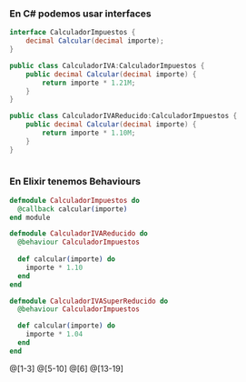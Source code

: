 ### En C# podemos usar interfaces #

```csharp
interface CalculadorImpuestos {
    decimal Calcular(decimal importe);
}

public class CalculadorIVA:CalculadorImpuestos {
    public decimal Calcular(decimal importe) {
        return importe * 1.21M;
    }
}

public class CalculadorIVAReducido:CalculadorImpuestos {
    public decimal Calcular(decimal importe) {
        return importe * 1.10M;
    }
}
        
```

### En Elixir tenemos Behaviours

```elixir
defmodule CalculadorImpuestos do
  @callback calcular(importe)
end module

defmodule CalculadorIVAReducido do
  @behaviour CalculadorImpuestos
 
  def calcular(importe) do
    importe * 1.10
  end
end

defmodule CalculadorIVASuperReducido do
  @behaviour CalculadorImpuestos

  def calcular(importe) do
    importe * 1.04
  end
end
```

@[1-3]
@[5-10]
@[6]
@[13-19]




